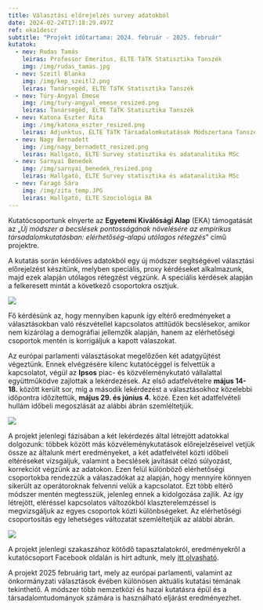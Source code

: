 ```yaml
---
title: Választási előrejelzés survey adatokból
date: 2024-02-24T17:18:29.497Z
ref: eka1descr
subtitle: "Projekt időtartama: 2024. február - 2025. február"
kutatok:
  - nev: Rudas Tamás
    leiras: Professor Emeritus, ELTE TáTK Statisztika Tanszék
    img: /img/rudas_tamas.jpg
  - nev: Szeitl Blanka
    img: /img/kep_szeitl2.png
    leiras: Tanársegéd, ELTE TáTK Statisztika Tanszék
  - nev: Túry-Angyal Emese
    img: /img/tury-angyal_emese_resized.png
    leiras: Tanársegéd, ELTE TáTK Statisztika Tanszék
  - nev: Katona Eszter Rita
    img: /img/katona_eszter_resized.png
    leiras: Adjunktus, ELTE TáTK Társadalomkutatások Módszertana Tanszék
  - nev: Nagy Bernadett
    img: /img/nagy_bernadett_resized.png
    leiras: Hallgató, ELTE Survey statisztika és adatanalitika MSc
  - nev: Sarnyai Benedek
    img: /img/sarnyai_benedek_resized.png
    leiras: Hallgató, ELTE Survey statisztika és adatanalitika MSc
  - nev: Faragó Sára
    img: /img/zita_temp.JPG
    leiras: Hallgató, ELTE Szociológia BA
---
```

Kutatócsoportunk elnyerte az **Egyetemi Kiválósági Alap** (EKA) támogatását az „*Új módszer a becslések pontosságának növelésére az empirikus társadalomkutatásban: elérhetőség-alapú utólagos rétegzés*” című projektre.

A kutatás során kérdőíves adatokból egy új módszer segítségével választási előrejelzést készítünk, melyben speciális, proxy kérdéseket alkalmazunk, majd ezek alapján utólagos rétegzést végzünk. A speciális kérdések alapján a felkeresett mintát a következő csoportokra osztjuk.

![](/img/eka_savdiagram_abra.png)

Fő kérdésünk az, hogy mennyiben kapunk így eltérő eredményeket a választásokban való részvétellel kapcsolatos attitűdök becslésekor, amikor nem kizárólag a demográfiai jellemzők alapján, hanem az elérhetőségi csoportok mentén is korrigáljuk a kapott válaszokat.  

Az európai parlamenti választásokat megelőzően két adatgyűjtést végeztünk. Ennek elvégzésére kilenc kutatócéggel is felvettük a kapcsolatot, végül az **Ipsos** piac- és közvéleménykutató vállalattal együttműködve zajlottak a lekérdezések. Az első adatfelvételre **május 14-18.** között került sor, míg a második lekérdezést a választásokhoz közelebbi időpontra időzítettük, **május 29. és június 4.** közé. Ezen két adatfelvételi hullám időbeli megoszlását az alábbi ábrán szemléltetjük.

![](/img/eka_adatfelvetel_abra.png)

A projekt jelenlegi fázisában a két lekérdezés által létrejött adatokkal dolgozunk: többek között más közvéleménykutatások előrejelzéseivel vetjük össze az általunk mért eredményeket, a két adatfelvétel közti időbeli eltéréseket vizsgáljuk, valamint a becslések javítását célzó súlyozást, korrekciót végzünk az adatokon. Ezen felül különböző elérhetőségi csoportokba rendezzük a válaszadókat az alapján, hogy mennyire könnyen sikerült az operátoroknak felvenni velük a kapcsolatot. Ezt több eltérő módszer mentén megtesszük, jelenleg ennek a kidolgozása zajlik. Az így létrejött, eléréssel kapcsolatos változókból klaszterelemzéssel is megvizsgáljuk az egyes csoportok közti különbségeket. Az elérhetőségi csoportosítás egy lehetséges változatát szemléltetjük az alábbi ábrán.

![](/img/eka_elerhetoseg_donut_cut.png)

A projekt jelenlegi szakaszához kötődő tapasztalatokról, eredményekről a kutatócsoport Facebook oldalán is hírt adtunk, mely [itt olvasható](https://www.facebook.com/surveymethodsroom/posts/pfbid08AAUB5VUVQa9TwTnumbX4nAXL1h2XL2CVHzSTvjzd4J6HYq7PjkGN7ZvVWDQ2Desl).

A projekt 2025 februárig tart, mely az európai parlamenti, valamint az önkormányzati választások évében különösen aktuális kutatási témának tekinthető. A módszer több nemzetközi és hazai kutatásra épül és a társadalomtudományok számára is használható eljárást eredményezhet.
